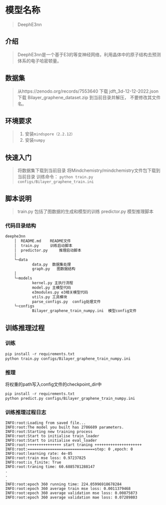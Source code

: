 # 模型名称

> DeephE3nn

## 介绍

> DeephE3nn是一个基于E3的等变神经网络，利用晶体中的原子结构去预测体系的电子哈密顿量。

## 数据集

> 从https://zenodo.org/records/7553640  下载 jdft_3d-12-12-2022.json 下载  Bilayer_graphene_dataset.zip 到当前目录并解压， 不要修改其文件名。

## 环境要求

> 1. 安装`mindspore（2.2.12）`
> 2. 安装`numpy`

## 快速入门

> 将数据集下载到当前目录
> 将Mindchemistry/mindchemistry文件包下载到当前目录
> 训练命令： `python train.py configs/Bilayer_graphene_train.ini`

## 脚本说明

> train.py 包括了图数据的生成和模型的训练
> predictor.py 模型推理脚本

### 代码目录结构

```txt
deephe3nn
    │  README.md    README文件
    │  train.py     训练启动脚本
    │  predictor.py     推理启动脚本
    │  
    └─data
            data.py  数据集处理
            graph.py   图数据结构
    │  
    └─models
            kernel.py 主执行流程
            model.py 主模型代码
            e3modules.py e3相关模型代码
            utils.py 工具模块
            parse_configs.py  config处理文件
    └─configs
            Bilayer_graphene_train_numpy.ini  模型config文件
```

## 训练推理过程

### 训练

```txt
pip install -r requirements.txt
python train.py configs/Bilayer_graphene_train_numpy.ini
```

### 推理

将权重的path写入config文件的checkpoint_dir中

```txt
pip install -r requirements.txt
python predict.py configs/Bilayer_graphene_train_numpy.ini
```

### 训练推理过程日志

```log
INFO:root:Loading from saved file...
INFO:root:The model you built has 2786689 parameters.
INFO:root:Starting new training process
INFO:root:Start to initialise train_loader
INFO:root:Start to initialise eval_loader
INFO:root:+++++++++++++++ start traning +++++++++++++++++++++
INFO:root:==============================step: 0 ,epoch: 0
INFO:root:learning rate: 4e-05
INFO:root:train mse loss: 0.97237825
INFO:root:is_finite: True
INFO:root:traning time: 60.6885781288147
.
.
.
INFO:root:epoch 360 running time: 224.05996918678284
INFO:root:epoch 360 average train mse loss: 0.0011379468
INFO:root:epoch 360 average validation mse loss: 0.00875873
INFO:root:epoch 360 average validation mae loss: 0.07289803
```